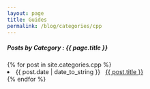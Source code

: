 ```yaml
---
layout: page
title: Guides
permalink: /blog/categories/cpp
---
```

 
<h5> Posts by Category : {{ page.title }} </h5>

<div class="card">
{% for post in site.categories.cpp %}
 <li class="category-posts"><span>{{ post.date | date_to_string }}</span> &nbsp; <a href="{{ post.url }}">{{ post.title }}</a></li>
{% endfor %}
</div>